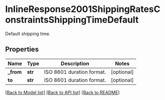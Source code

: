 # InlineResponse2001ShippingRatesConstraintsShippingTimeDefault

Default shipping time.
## Properties
Name | Type | Description | Notes
------------ | ------------- | ------------- | -------------
**_from** | **str** | ISO 8601 duration format. | [optional] 
**to** | **str** | ISO 8601 duration format. | [optional] 

[[Back to Model list]](../README.md#documentation-for-models) [[Back to API list]](../README.md#documentation-for-api-endpoints) [[Back to README]](../README.md)


